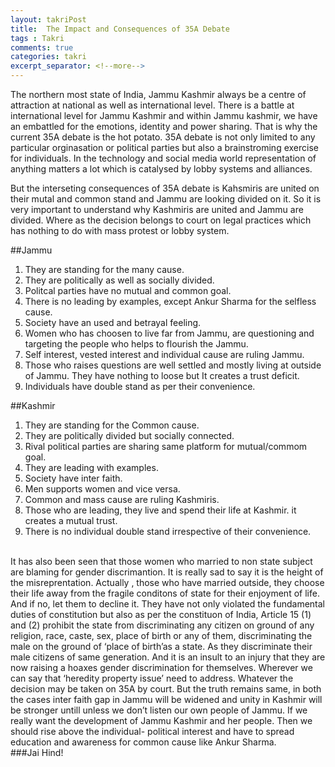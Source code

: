 ```yaml
---
layout: takriPost
title:  The Impact and Consequences of 35A Debate
tags : Takri
comments: true
categories: takri
excerpt_separator: <!--more-->
---
```


The northern most state of India, Jammu Kashmir always be a centre of attraction at national as well as international level.  There is a battle at international level for Jammu Kashmir and within Jammu kashmir, we have an embattled for the emotions, identity and  power sharing. That is why the current 35A debate is the hot potato. 35A debate is  not only limited to any particular orginasation or political parties but also a brainstroming exercise for  individuals. In the technology and social media world representation of anything matters a lot which is catalysed by lobby systems and alliances. 

<!--more-->

But the interseting consequences of 35A debate is Kahsmiris are united on their mutal and common stand  and Jammu are looking divided on it. So it is very important to understand why Kashmiris are united and Jammu are divided. Where as the decision belongs to court on legal practices which has nothing to do with mass protest or lobby system.
         
##Jammu
1.	They are standing for the many cause.
2.	They are politically as well as socially divided.
3.	Politcal parties have no mutual and common goal.                                                                             
4.	There is no leading by examples, except Ankur Sharma for the selfless cause.
5.	Society have an used and betrayal feeling.
6.	Women who has choosen to live far from Jammu, are questioning and targeting the people who helps to flourish the Jammu.
7.	Self interest, vested interest and individual cause are ruling Jammu.         
8.	Those who raises questions are well settled and mostly living at outside of Jammu. They have nothing to loose but It creates a trust deficit.
9.	Individuals have double stand as per their convenience.

##Kashmir
1.	They are standing for the Common cause.
2.  They are politically divided but socially connected.
3.	Rival political parties are sharing same platform for mutual/commom goal.
4.  They are leading with examples.
5.  Society have inter faith.
6.	Men supports women and vice versa.
7.	Common and mass cause are ruling Kashmiris.
8.	Those who are leading, they live and spend their life at Kashmir. it creates a mutual trust.
9.	There is no individual double stand irrespective of their convenience.
<br>
It has also been seen that those women who married to non state subject are blaming for gender discrimantion. It is really sad to say it is the height of the misreprentation.  Actually , those who have married outside, they choose their life away from the fragile conditons of state for their enjoyment of life. And if no, let them to decline it. They have not only violated the fundamental duties of constitution but also as per the  constituon of India, Article 15 (1) and (2) prohibit the state from discriminating any citizen on ground of any religion, race, caste, sex, place of birth or any of them,  discriminating the male on the ground of ‘place of birth’as a state. As they discriminate their male citizens of same generation. And it is an insult to an injury that they are now raising a hoaxes gender discrimination for themselves. Wherever we can say that ‘heredity property issue’ need to address.  Whatever  the decision may be taken on 35A by court. But the truth remains same, in both  the cases inter faith gap in Jammu will be widened and unity in Kashmir will be stronger untill unless we don’t listen our own people of Jammu.  If we really want the development of Jammu Kashmir and her people. Then we should rise above the individual- political interest and have to spread education and awareness for common cause like Ankur Sharma.
<br>
###Jai Hind!

